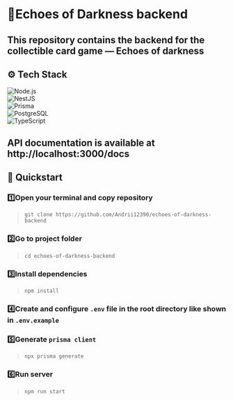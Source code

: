 # 🚀Echoes of Darkness backend

## This repository contains the backend for the collectible card game — Echoes of darkness

## ⚙️ Tech Stack

![Node.js](https://img.shields.io/badge/node.js-%2343853D.svg?style=for-the-badge&logo=node.js&logoColor=white)  
![NestJS](https://img.shields.io/badge/NestJS-E0234E.svg?style=for-the-badge&logo=nestjs&logoColor=white)  
![Prisma](https://img.shields.io/badge/Prisma-3982CE?style=for-the-badge&logo=Prisma&logoColor=white)  
![PostgreSQL](https://img.shields.io/badge/PostgreSQL-%23316192.svg?style=for-the-badge&logo=postgresql&logoColor=white)  
![TypeScript](https://img.shields.io/badge/TypeScript-%23007ACC.svg?style=for-the-badge&logo=typescript&logoColor=white)  

## API documentation is  available at http://localhost:3000/docs

## 🚀 Quickstart

### 1️⃣Open your terminal and copy repository

> `git clone https://github.com/Andrii12390/echoes-of-darkness-backend`

### 2️⃣Go to project folder

> `cd echoes-of-darkness-backend`

### 3️⃣Install dependencies

> `npm install`

### 4️⃣Create and configure `.env` file in the root directory like shown in `.env.example`


### 5️⃣Generate `prisma client`

> `npx prisma generate`

### 6️⃣Run server

> `npm run start`

